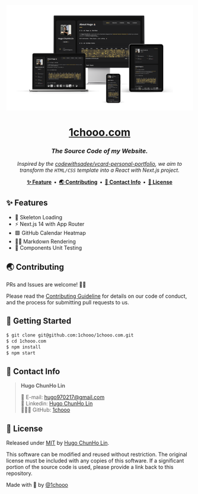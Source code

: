 <a href="https://1chooo.com">
  <img alt="1chooo.com Home Page" src="./imgs/cover_transparent_bg.png">
</a>

<h1 align="center"><a href="https://1chooo.com">1chooo.com</a></h1>

<h3 align="center">
    <b><i>The Source Code of my Website.</i></b>
</h3>

<p align="center">
    <i>Inspired by the <a href="https://github.com/codewithsadee/vcard-personal-portfolio">codewithsadee/vcard-personal-portfolio</a>, we aim to transform the <code>HTML/CSS</code> template into a React with Next.js project.</i>
</p>

<!-- <p align="center">
  <a href="#-features"><strong>✨ Feature</strong></a> ·
  <a href="#installation"><strong>Installation</strong></a> ·
  <a href="#deploy-your-own"><strong>Deploy Your Own</strong></a> ·
  <a href="#setting-up-locally"><strong>Setting Up Locally</strong></a> ·
  <a href="#tech-stack"><strong>Tech Stack</strong></a> ·
  <a href="#-contributing"><strong>🌏 Contributing</strong></a> ·
  <a href="#-contact-info"><strong>📲 Contact Info</strong></a> ·
  <a href="#-license"><strong>🪪 License</strong></a>
</p> -->

<p align="center">
<strong>
  <a href="#-features">✨ Feature</a>&nbsp;&nbsp;&bull;&nbsp;&nbsp;<a href="#-contributing">🌏 Contributing</a>&nbsp;&nbsp;&bull;&nbsp;&nbsp;<a href="#-contact-info">📲 Contact Info</a>&nbsp;&nbsp;&bull;&nbsp;&nbsp;<a href="#-license">🪪 License</a>
</strong>
</p>

## ✨ Features

- 🚧 Skeleton Loading
- ⚡️ Next.js 14 with App Router
- 🟩 GitHub Calendar Heatmap
- ✍🏻 Markdown Rendering
- 🧪 Components Unit Testing


<!-- <p align="center">
  <a href="https://github.com/steven-tey/novel/blob/main/LICENSE">
    <img src="https://img.shields.io/github/license/1chooo/1chooo.com?label=license&logo=github&color=blue&logoColor=fff&style=for-the-badge" alt="License" />
  </a>
  <a href="https://github.com/1chooo/1chooo.com"><img src="https://img.shields.io/github/stars/1chooo/1chooo.com?style=for-the-badge" alt="Novel.sh's GitHub repo"></a>
</p> -->



<!-- ## 🔨 Requirements

Node, recommended >=20.11.0 with corepack enabled
pnpm, recommended >=9.x
Visual Studio Code with recommended extensions
Optionally React Developer Tools -->

## 🌏 Contributing

PRs and Issues are welcome! 🫵🏻

Please read the [Contributing Guideline](./CONTRIBUTING.md) for details on our code of conduct, and the process for submitting pull requests to us.

## 🔩 Getting Started

```shell
$ git clone git@github.com:1chooo/1chooo.com.git
$ cd 1chooo.com
$ npm install
$ npm start
```

## 📲 Contact Info

> **Hugo ChunHo Lin**
> 
> <aside>
>   📩 E-mail: <a href="mailto:hugo970217@gmail.com">hugo970217@gmail.com</a>
> <br>
>   🧳 Linkedin: <a href="https://www.linkedin.com/in/1chooo/">Hugo ChunHo Lin</a>
> <br>
>   👨🏻‍💻 GitHub: <a href="https://github.com/1chooo">1chooo</a>
>    
> </aside>

## 🪪 License
Released under [MIT](./LICENSE) by [Hugo ChunHo Lin](https://github.com/1chooo).

This software can be modified and reused without restriction.
The original license must be included with any copies of this software.
If a significant portion of the source code is used, please provide a link back to this repository.


Made with 🖤 by [@1chooo](https://github.com/1chooo)
